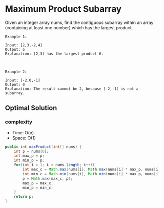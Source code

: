 # Maximum Product Subarray

Given an integer array nums, find the contiguous subarray within an array (containing at least one number) which has the largest product.

    Example 1:

    Input: [2,3,-2,4]
    Output: 6
    Explanation: [2,3] has the largest product 6.
<br>

    Example 2:

    Input: [-2,0,-1]
    Output: 0
    Explanation: The result cannot be 2, because [-2,-1] is not a subarray.

## Optimal Solution

### complexity

- Time: O(n)
- Space: O(1)

```Java
public int maxProduct(int[] nums) {
    int p = nums[0];
    int max_p = p;
    int min_p = p; 
    for(int i = 1; i < nums.length; i++){
        int max_c = Math.max(nums[i], Math.max(nums[i] * max_p, nums[i] * min_p));
        int min_c = Math.min(nums[i], Math.min(nums[i] * max_p, nums[i] * min_p));
        p = Math.max(max_c, p);
        max_p = max_c;
        min_p = min_c;
    }
    return p;
}
```
